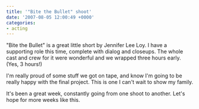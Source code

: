 ```yaml
---
title: '"Bite the Bullet" shoot'
date: '2007-08-05 12:00:49 +0000'
categories:
- acting
---
```

"Bite the Bullet" is a great little short by Jennifer Lee Loy.  I have a
supporting role this time, complete with dialog and closeups.  The whole cast
and crew for it were wonderful and we wrapped three hours early.  (Yes, 3
hours!)

I'm really proud of some stuff we got on tape, and know I'm going to be really
happy with the final project.  This is one I can't wait to show my family.

It's been a great week, constantly going from one shoot to another.  Let's hope
for more weeks like this.
